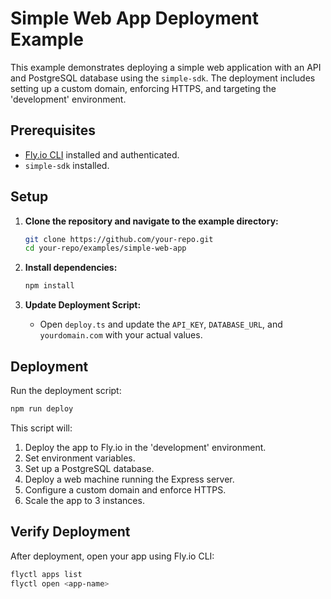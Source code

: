 # Simple Web App Deployment Example

This example demonstrates deploying a simple web application with an API and PostgreSQL database using the `simple-sdk`. The deployment includes setting up a custom domain, enforcing HTTPS, and targeting the 'development' environment.

## Prerequisites

- [Fly.io CLI](https://fly.io/docs/hands-on/install-flyctl/) installed and authenticated.
- `simple-sdk` installed.

## Setup

1. **Clone the repository and navigate to the example directory:**

   ```bash
   git clone https://github.com/your-repo.git
   cd your-repo/examples/simple-web-app
   ```

2. **Install dependencies:**

   ```bash
   npm install
   ```

3. **Update Deployment Script:**

   - Open `deploy.ts` and update the `API_KEY`, `DATABASE_URL`, and `yourdomain.com` with your actual values.

## Deployment

Run the deployment script:

```bash
npm run deploy
```

This script will:

1. Deploy the app to Fly.io in the 'development' environment.
2. Set environment variables.
3. Set up a PostgreSQL database.
4. Deploy a web machine running the Express server.
5. Configure a custom domain and enforce HTTPS.
6. Scale the app to 3 instances.

## Verify Deployment

After deployment, open your app using Fly.io CLI:

```bash
flyctl apps list
flyctl open <app-name>
```
